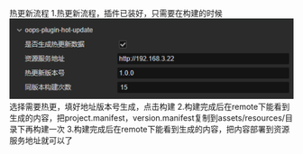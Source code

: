 热更新流程
1.热更新流程，插件已装好，只需要在构建的时候![alt text](image.png)
选择需要热更，填好地址版本号生成，点击构建
2.构建完成后在remote下能看到生成的内容，把project.manifest，version.manifest复制到assets/resources/目录下再构建一次
3.构建完成后在remote下能看到生成的内容，把内容部署到资源服务地址就可以了